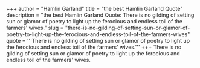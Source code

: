 +++
author = "Hamlin Garland"
title = "the best Hamlin Garland Quote"
description = "the best Hamlin Garland Quote: There is no gilding of setting sun or glamor of poetry to light up the ferocious and endless toil of the farmers' wives."
slug = "there-is-no-gilding-of-setting-sun-or-glamor-of-poetry-to-light-up-the-ferocious-and-endless-toil-of-the-farmers-wives"
quote = '''There is no gilding of setting sun or glamor of poetry to light up the ferocious and endless toil of the farmers' wives.'''
+++
There is no gilding of setting sun or glamor of poetry to light up the ferocious and endless toil of the farmers' wives.

